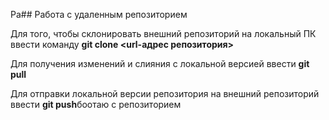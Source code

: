 Ра## Работа с удаленным репозиторием

Для того, чтобы склонировать внешний репозиторий на локальный ПК ввести команду **git clone <url-адрес репозитория>**

Для получения изменений и слияния с локальной версией ввести **git pull**

Для отправки локальной версии репозитория на внешний репозиторий ввести **git push**боотаю с репозиторием
